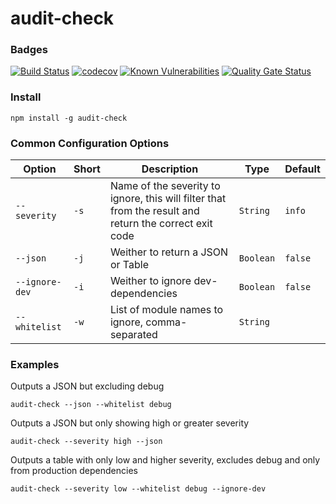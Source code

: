 # audit-check

### Badges  
[![Build Status](https://travis-ci.org/lee5i3/audit-check.svg?branch=master)](https://travis-ci.org/lee5i3/audit-check)
[![codecov](https://codecov.io/gh/lee5i3/audit-check/branch/master/graph/badge.svg)](https://codecov.io/gh/lee5i3/audit-check)
[![Known Vulnerabilities](https://snyk.io/test/github/lee5i3/audit-check/badge.svg)](https://snyk.io/test/github/lee5i3/audit-check)
[![Quality Gate Status](https://sonarcloud.io/api/project_badges/measure?project=lee5i3_audit-check&metric=alert_status)](https://sonarcloud.io/dashboard?id=lee5i3_audit-check)

### Install
```
npm install -g audit-check
```

### Common Configuration Options
| Option | Short  | Description  | Type | Default  |
|---|---|---|---|---|
| ```--severity``` |  ```-s```  | Name of the severity to ignore, this will filter that from the result and return the correct exit code | ```String```  | ```info```  |
| ```--json``` | ```-j```  | Weither to return a JSON or Table | ```Boolean```  | ```false```  |
| ```--ignore-dev``` | ```-i```   | Weither to ignore dev-dependencies  | ```Boolean```  | ```false``` |
| ```--whitelist``` | ```-w``` | List of module names to ignore, comma-separated | ```String``` | |

### Examples

Outputs a JSON but excluding debug
```
audit-check --json --whitelist debug
```

Outputs a JSON but only showing high or greater severity
```
audit-check --severity high --json
```

Outputs a table with only low and higher severity, excludes debug and only from production dependencies
```
audit-check --severity low --whitelist debug --ignore-dev
```